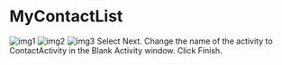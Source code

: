 # MyContactList

![img1](https://cloud.githubusercontent.com/assets/25268970/25102495/b2d6343c-2386-11e7-868b-e126679641cb.jpg)
![img2](https://cloud.githubusercontent.com/assets/25268970/25105107/4aa59c08-2391-11e7-8f46-ca237e212e27.jpg)
![img3](https://cloud.githubusercontent.com/assets/25268970/25105106/4aa2af2a-2391-11e7-8be1-7a7e6978bd6d.jpg)
Select Next. Change the name of the activity to ContactActivity in the Blank Activity window. Click Finish.
